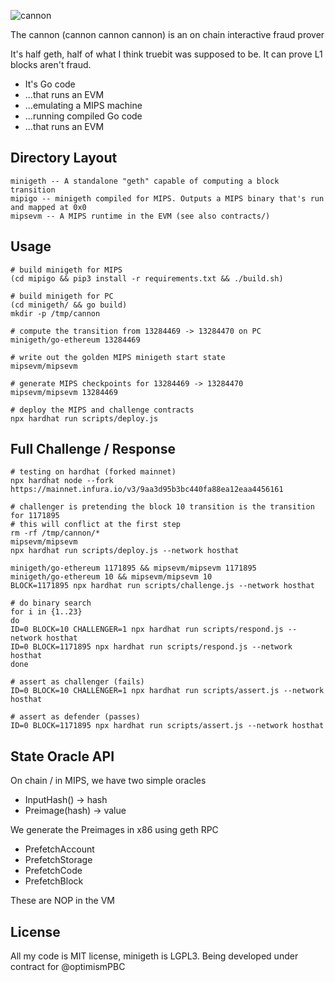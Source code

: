 <!--![cannon](https://upload.wikimedia.org/wikipedia/commons/8/80/Cannon%2C_Château_du_Haut-Koenigsbourg%2C_France.jpg)-->
<!--![cannon](https://cdn1.epicgames.com/ue/product/Featured/SCIFIWEAPONBUNDLE_featured-894x488-83fbc936b6d86edcbbe892b1a6780224.png)-->
<!--![cannon](https://static.wikia.nocookie.net/ageofempires/images/8/80/Bombard_cannon_aoe2DE.png/revision/latest/top-crop/width/360/height/360?cb=20200331021834)-->
![cannon](https://paradacreativa.es/wp-content/uploads/2021/05/Canon-orbital-GTA-01.jpg)

The cannon (cannon cannon cannon) is an on chain interactive fraud prover

It's half geth, half of what I think truebit was supposed to be. It can prove L1 blocks aren't fraud.

* It's Go code
* ...that runs an EVM
* ...emulating a MIPS machine
* ...running compiled Go code
* ...that runs an EVM

## Directory Layout

```
minigeth -- A standalone "geth" capable of computing a block transition
mipigo -- minigeth compiled for MIPS. Outputs a MIPS binary that's run and mapped at 0x0
mipsevm -- A MIPS runtime in the EVM (see also contracts/)
```

## Usage
```
# build minigeth for MIPS
(cd mipigo && pip3 install -r requirements.txt && ./build.sh)

# build minigeth for PC
(cd minigeth/ && go build)
mkdir -p /tmp/cannon

# compute the transition from 13284469 -> 13284470 on PC
minigeth/go-ethereum 13284469

# write out the golden MIPS minigeth start state
mipsevm/mipsevm

# generate MIPS checkpoints for 13284469 -> 13284470
mipsevm/mipsevm 13284469

# deploy the MIPS and challenge contracts
npx hardhat run scripts/deploy.js
```

## Full Challenge / Response

```
# testing on hardhat (forked mainnet)
npx hardhat node --fork https://mainnet.infura.io/v3/9aa3d95b3bc440fa88ea12eaa4456161

# challenger is pretending the block 10 transition is the transition for 1171895
# this will conflict at the first step
rm -rf /tmp/cannon/*
mipsevm/mipsevm
npx hardhat run scripts/deploy.js --network hosthat

minigeth/go-ethereum 1171895 && mipsevm/mipsevm 1171895
minigeth/go-ethereum 10 && mipsevm/mipsevm 10
BLOCK=1171895 npx hardhat run scripts/challenge.js --network hosthat

# do binary search
for i in {1..23}
do
ID=0 BLOCK=10 CHALLENGER=1 npx hardhat run scripts/respond.js --network hosthat
ID=0 BLOCK=1171895 npx hardhat run scripts/respond.js --network hosthat
done

# assert as challenger (fails)
ID=0 BLOCK=10 CHALLENGER=1 npx hardhat run scripts/assert.js --network hosthat

# assert as defender (passes)
ID=0 BLOCK=1171895 npx hardhat run scripts/assert.js --network hosthat
```

## State Oracle API

On chain / in MIPS, we have two simple oracles

* InputHash() -> hash
* Preimage(hash) -> value

We generate the Preimages in x86 using geth RPC

* PrefetchAccount
* PrefetchStorage
* PrefetchCode
* PrefetchBlock

These are NOP in the VM

## License

All my code is MIT license, minigeth is LGPL3. Being developed under contract for @optimismPBC
